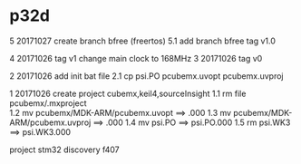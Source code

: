 # p32d

5 20171027 create branch bfree (freertos)
5.1 add branch bfree tag v1.0 

4 20171026 tag v1 change main clock to 168MHz
3 20171026 tag v0

2 20171026 add init bat file
2.1 cp psi.PO pcubemx.uvopt pcubemx.uvproj

1 20171026 create project cubemx,keil4,sourceInsight
1.1 rm file pcubemx/.mxproject   
1.2 mv pcubemx/MDK-ARM/pcubemx.uvopt ==>   .000
1.3 mv pcubemx/MDK-ARM/pcubemx.uvproj  ==> .000
1.4 mv psi.PO ==> psi.PO.000
1.5 rm psi.WK3 ==> psi.WK3.000


project stm32 discovery f407

